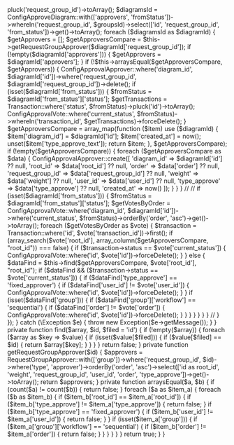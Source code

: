 <?php

namespace App\Module\CRM\Helpers;

use App\Module\CRM\Model\ConfigApprovalApprover;
use App\Module\CRM\Model\ConfigApprovalVote;
use App\Module\CRM\Model\ConfigApproveDiagram;
use App\Module\CRM\Model\Employee;
use App\Module\CRM\Model\Request\RequestGroupApprover;
use App\Module\CRM\Model\Transaction;
use Exception;
use Illuminate\Support\Facades\DB;
use Package\Exception\HttpException;

class SyncRequestGroupToConfigApproval
{
  public function handle()
  {
    try {
      return DB::transaction(function () {
        $groupsId = ConfigApproveDiagram::groupBy('request_group_id')->pluck('request_group_id')->toArray();
        $diagramsId = ConfigApproveDiagram::with(['approvers', 'fromStatus'])->whereIn('request_group_id', $groupsId)->select(['id', 'request_group_id', 'from_status'])->get()->toArray();
        foreach ($diagramsId as $diagramId) {
          $getApprovers = [];
          $getApproversCompare = $this->getRequestGroupApprover($diagramId['request_group_id']);
          if (!empty($diagramId['approvers'])) {
            $getApprovers = $diagramId['approvers'];
          }
          if (!$this->arraysEqual($getApproversCompare, $getApprovers)) {
            ConfigApprovalApprover::where('diagram_id', $diagramId['id'])->where('request_group_id', $diagramId['request_group_id'])->delete();
            if (isset($diagramId['from_status'])) {
              $fromStatus = $diagramId['from_status']['status'];
              $getTransactions = Transaction::where('status', $fromStatus)->pluck('id')->toArray();
              ConfigApprovalVote::where('current_status', $fromStatus)->whereIn('transaction_id', $getTransactions)->forceDelete();
            }
            $getApproversCompare = array_map(function ($item) use ($diagramId) {
              $item['diagram_id'] = $diagramId['id'];
              $item['created_at'] = now();
              unset($item['type_approve_text']);
              return $item;
            }, $getApproversCompare);
            if (!empty($getApproversCompare)) {
              foreach ($getApproversCompare as $data) {
                ConfigApprovalApprover::create([
                  'diagram_id' => $diagramId['id'] ?? null,
                  'root_id' => $data['root_id'] ?? null,
                  'order' => $data['order'] ?? null,
                  'request_group_id' => $data['request_group_id'] ?? null,
                  'weight' => $data['weight'] ?? null,
                  'user_id' => $data['user_id'] ?? null,
                  'type_approve' => $data['type_approve'] ?? null,
                  'created_at' => now()
                ]);
              }
            }
          }
          //
          //
          if (isset($diagramId['from_status'])) {
            $fromStatus = $diagramId['from_status']['status'];
            $getVotesByOrder = ConfigApprovalVote::where('diagram_id', $diagramId['id'])->where('current_status', $fromStatus)->orderBy('order', 'asc')->get()->toArray();
            foreach ($getVotesByOrder as $vote) {
              $transaction = Transaction::where('id', $vote['transaction_id'])->first();
              if (array_search($vote['root_id'], array_column($getApproversCompare, "root_id")) === false) {
                if ($transaction->status == $vote['current_status']) {
                  ConfigApprovalVote::where('id', $vote['id'])->forceDelete();
                }
              } else {
                $dataFind = $this->find($getApproversCompare, $vote['root_id'], "root_id");
                if ($dataFind && ($transaction->status == $vote['current_status'])) {
                  if ($dataFind['type_approve'] == 'fixed_approver') {
                    if ($dataFind['user_id'] != $vote['user_id']) {
                      ConfigApprovalVote::where('id', $vote['id'])->forceDelete();
                    }
                  }

                  if (isset($dataFind['group'])) {
                    if ($dataFind['group']['workflow'] == 'sequential') {
                      if ($dataFind['order']  != $vote['order']) {
                        ConfigApprovalVote::where('id', $vote['id'])->forceDelete();
                      }
                    }
                  }
                }
              }
            }
          }

          //
        }
      });
    } catch (\Exception $e) {
      throw new Exception($e->getMessage());
    }
  }

  private function find($array, $id, $filed = 'id')
  {
    if (!empty($array)) {
      foreach ($array as $key => $value) {
        if (isset($value[$filed])) {
          if ($value[$filed] == $id) {
            return $array[$key];
          }
        }
      }
    }

    return false;
  }

  private function getRequestGroupApprover($id)
  {
    $approvers = RequestGroupApprover::with(['group'])->where('request_group_id', $id)->where('type', 'approver')->orderBy('order', 'asc')->select(['id as root_id', 'weight', 'request_group_id', 'user_id', 'order', 'type_approve'])->get()->toArray();

    return $approvers;
  }

  private function arraysEqual($a, $b)
  {
    if (count($a) != count($b)) {
      return false;
    }

    foreach ($a as $item_a) {
      foreach ($b as $item_b) {
        if ($item_b['root_id'] == $item_a['root_id']) {
          if ($item_b['type_approve'] != $item_a['type_approve']) {
            return false;
          }

          if ($item_b['type_approve'] == 'fixed_approver') {
            if ($item_b['user_id'] != $item_a['user_id']) {
              return false;
            }
          }

          if (isset($item_a['group'])) {
            if ($item_a['group']['workflow'] == 'sequential') {
              if ($item_b['order'] != $item_a['order']) {
                return false;
              }
            }
          }
        }
      }
    }

    return true;
  }
}
